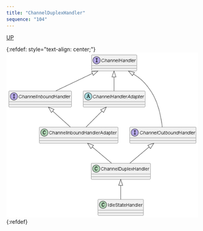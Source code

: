 ```yaml
---
title: "ChannelDuplexHandler"
sequence: "104"
---
```


[UP](/netty.html)

{:refdef: style="text-align: center;"}
![](/assets/images/netty/uml/uml-class-diagram-IdleStateHandler.png)
{:refdef}


